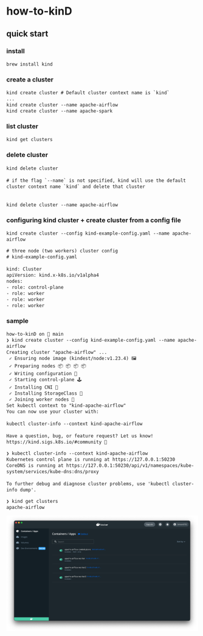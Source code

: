 # how-to-kinD
## quick start
### install
```
brew install kind
```

### create a cluster
```
kind create cluster # Default cluster context name is `kind`
...
kind create cluster --name apache-airflow
kind create cluster --name apache-spark
```

### list cluster
```
kind get clusters
```

### delete cluster
```
kind delete cluster 

# if the flag `--name` is not specified, kind will use the default cluster context name `kind` and delete that cluster


kind delete cluster --name apache-airflow

```

### configuring kind cluster + create cluster from a config file
```
kind create cluster --config kind-example-config.yaml --name apache-airflow
```
```
# three node (two workers) cluster config
# kind-example-config.yaml

kind: Cluster
apiVersion: kind.x-k8s.io/v1alpha4
nodes:
- role: control-plane
- role: worker
- role: worker
- role: worker
```

### sample
```
how-to-kinD on  main 
❯ kind create cluster --config kind-example-config.yaml --name apache-airflow 
Creating cluster "apache-airflow" ...
 ✓ Ensuring node image (kindest/node:v1.23.4) 🖼 
 ✓ Preparing nodes 📦 📦 📦 📦  
 ✓ Writing configuration 📜 
 ✓ Starting control-plane 🕹️ 
 ✓ Installing CNI 🔌 
 ✓ Installing StorageClass 💾 
 ✓ Joining worker nodes 🚜 
Set kubectl context to "kind-apache-airflow"
You can now use your cluster with:

kubectl cluster-info --context kind-apache-airflow

Have a question, bug, or feature request? Let us know! https://kind.sigs.k8s.io/#community 🙂
```
```
❯ kubectl cluster-info --context kind-apache-airflow
Kubernetes control plane is running at https://127.0.0.1:50230
CoreDNS is running at https://127.0.0.1:50230/api/v1/namespaces/kube-system/services/kube-dns:dns/proxy

To further debug and diagnose cluster problems, use 'kubectl cluster-info dump'.
```
```
❯ kind get clusters
apache-airflow
```
![Screenshot](sample-kind-cluster.png)

